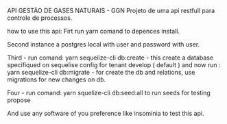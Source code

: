 API GESTÃO DE GASES NATURAIS - GGN
Projeto de uma api restfull para controle de processos.


how to use this api:
Firt run yarn comand to depences install.

Second instance a postgres local with user and password with user.

Third - run comand: 
yarn sequelize-cli db:create - this create a database specifiqued on sequelise config for tenant develop ( default )
and now run :
yarn sequelize-cli db:migrate - for create the db and relations, use migrations for new changes on db.


Four - run comand:
yarn squelize-cli db:seed:all to run seeds for testing propose



And use any software of you preference like insominia to test this api.



